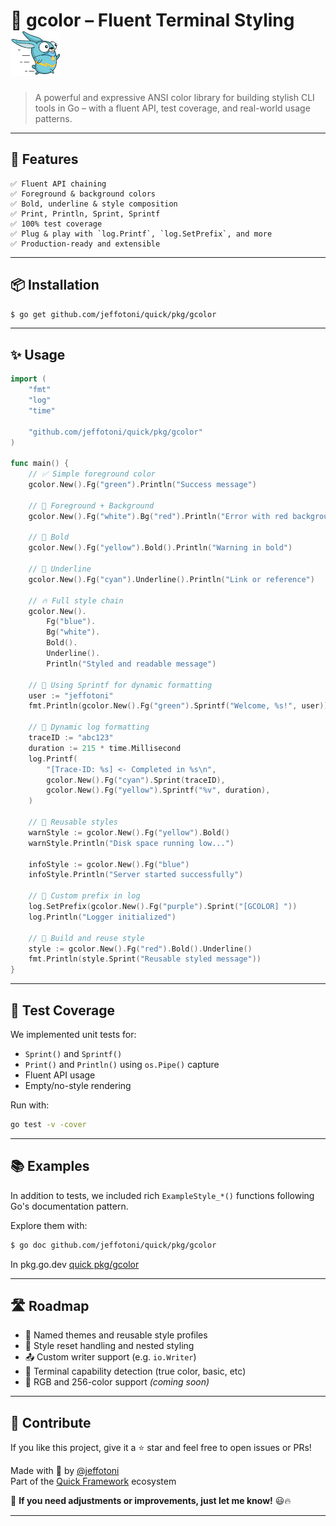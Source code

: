# 🎨 gcolor – Fluent Terminal Styling ![Quick Logo](/quick.png)

> A powerful and expressive ANSI color library for building stylish CLI tools in Go – with a fluent API, test coverage, and real-world usage patterns.

---

## 🚀 Features

	✅ Fluent API chaining  
	✅ Foreground & background colors  
	✅ Bold, underline & style composition  
	✅ Print, Println, Sprint, Sprintf  
	✅ 100% test coverage  
	✅ Plug & play with `log.Printf`, `log.SetPrefix`, and more  
	✅ Production-ready and extensible  

---

## 📦 Installation

```bash
$ go get github.com/jeffotoni/quick/pkg/gcolor
```

---

## ✨ Usage

```go
import (
    "fmt"
    "log"
    "time"

    "github.com/jeffotoni/quick/pkg/gcolor"
)

func main() {
    // ✅ Simple foreground color
    gcolor.New().Fg("green").Println("Success message")

    // 🎯 Foreground + Background
    gcolor.New().Fg("white").Bg("red").Println("Error with red background")

    // 💪 Bold
    gcolor.New().Fg("yellow").Bold().Println("Warning in bold")

    // 🔗 Underline
    gcolor.New().Fg("cyan").Underline().Println("Link or reference")

    // 🔥 Full style chain
    gcolor.New().
        Fg("blue").
        Bg("white").
        Bold().
        Underline().
        Println("Styled and readable message")

    // 🧠 Using Sprintf for dynamic formatting
    user := "jeffotoni"
    fmt.Println(gcolor.New().Fg("green").Sprintf("Welcome, %s!", user))

    // 📡 Dynamic log formatting
    traceID := "abc123"
    duration := 215 * time.Millisecond
    log.Printf(
        "[Trace-ID: %s] <- Completed in %s\n",
        gcolor.New().Fg("cyan").Sprint(traceID),
        gcolor.New().Fg("yellow").Sprintf("%v", duration),
    )

    // 🔁 Reusable styles
    warnStyle := gcolor.New().Fg("yellow").Bold()
    warnStyle.Println("Disk space running low...")

    infoStyle := gcolor.New().Fg("blue")
    infoStyle.Println("Server started successfully")

    // 🧾 Custom prefix in log
    log.SetPrefix(gcolor.New().Fg("purple").Sprint("[GCOLOR] "))
    log.Println("Logger initialized")

    // 🧱 Build and reuse style
    style := gcolor.New().Fg("red").Bold().Underline()
    fmt.Println(style.Sprint("Reusable styled message"))
}
```

---

## 🧪 Test Coverage

We implemented unit tests for:

- `Sprint()` and `Sprintf()`
- `Print()` and `Println()` using `os.Pipe()` capture
- Fluent API usage
- Empty/no-style rendering

Run with:

```bash
go test -v -cover 
```

---

## 📚 Examples

In addition to tests, we included rich `ExampleStyle_*()` functions following Go's documentation pattern.

Explore them with:

```bash
$ go doc github.com/jeffotoni/quick/pkg/gcolor
```

In pkg.go.dev [quick pkg/gcolor](https://pkg.go.dev/github.com/jeffotoni/quick/pkg/gcolor)

---

## 🛣️ Roadmap

- 🧩 Named themes and reusable style profiles  
- 🧵 Style reset handling and nested styling  
- 📤 Custom writer support (e.g. `io.Writer`)  
- 🧠 Terminal capability detection (true color, basic, etc)  
- 🌈 RGB and 256-color support *(coming soon)*  

---

## 💬 Contribute

If you like this project, give it a ⭐ star and feel free to open issues or PRs!

Made with 💚 by [@jeffotoni](https://github.com/jeffotoni)  
Part of the [Quick Framework](https://github.com/jeffotoni/quick) ecosystem


🚀 **If you need adjustments or improvements, just let me know!** 😃🔥

---
